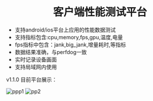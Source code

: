 <h1 align="center">客户端性能测试平台</h1>
<ul>
    <li>支持android/ios平台上应用的性能数据测试</li>
    <li>支持指标包含:cpu,memory,fps,gpu,温度,电量</li>
    <li>fps指标中包含：jank,big_jank,增量耗时,等指标</li>
    <li>数据结果准确，与perfdog一致</li>
    <li>实时记录设备画面</li>
    <li>支持局域网内使用</li>
</ul>
v1.1.0 目前平台展示：

![ppp1](https://user-images.githubusercontent.com/56209295/229716728-e8742dd0-4757-4f1a-ae70-3f1eba4255ef.png)
![pp2](https://user-images.githubusercontent.com/56209295/229716751-74a217d4-3ec4-4747-b072-1b0130d0b9d4.png)

